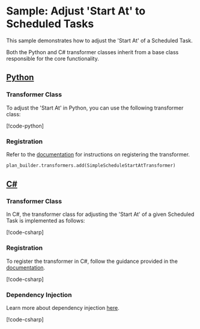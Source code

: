# Sample: Adjust 'Start At' to Scheduled Tasks

This sample demonstrates how to adjust the 'Start At' of a Scheduled Task.

Both the Python and C# transformer classes inherit from a base class responsible for the core functionality.

## [Python](#tab/Python)

### Transformer Class

To adjust the 'Start At' in Python, you can use the following transformer class:

[!code-python[](../../../../examples/Python.ExampleApplication/hooks/transformers/schedule_startat_transformer.py)]

### Registration

Refer to the [documentation](~/samples/index.md?tabs=Python#hook-registration) for instructions on registering the transformer.

[//]: <> (Adding this as code as regions are not supported in python snippets)
```Python
plan_builder.transformers.add(SimpleScheduleStartAtTransformer)
```

## [C#](#tab/CSharp)

### Transformer Class

In C#, the transformer class for adjusting the 'Start At' of a given Scheduled Task is implemented as follows:

[!code-csharp[](../../../../examples/Csharp.ExampleApplication/Hooks/Transformers/SimpleScheduleStartAtTransformer.cs#class)]

### Registration

To register the transformer in C#, follow the guidance provided in the [documentation](~/samples/index.md?tabs=CSharp#hook-registration).

[!code-csharp[](../../../../examples/Csharp.ExampleApplication/MyMigrationApplication.cs#StartAtTransformer-Registration)]

### Dependency Injection

Learn more about dependency injection [here](~/articles/dependency_injection.md).

[!code-csharp[](../../../../examples/Csharp.ExampleApplication/Program.cs#StartAtTransformer-DI)]
